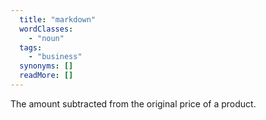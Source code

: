 ```yaml
---
  title: "markdown"
  wordClasses: 
    - "noun"
  tags: 
    - "business"
  synonyms: []
  readMore: []
---
```

The amount subtracted from the original price of a product.

